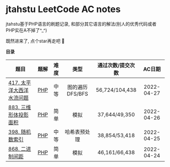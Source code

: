 # jtahstu LeetCode AC notes

jtahstu基于PHP语言的刷题记录, 和部分其它语言的解法(别人的优秀代码或者PHP实在A不掉了^_^)

既然进来了, 点个star再走吧 🤣

**目录**

| 题目 | 题解 | 难度 | 类型 | 通过次数/提交次数 | AC日期 |
|----|----|:----:|:----:|:----:|:----:|
| [417. 太平洋大西洋水流问题](https://leetcode-cn.com/problems/pacific-atlantic-water-flow/) | [PHP](https://www.yuque.com/jtahstu/leetcode/ttgg0t) | 中等 | 图的遍历DFS/BFS | 56,724/104,438 | 2022-04-27 |
| [883. 三维形体投影面积](https://leetcode-cn.com/problems/projection-area-of-3d-shapes/) | [PHP](https://www.yuque.com/jtahstu/leetcode/ko8vde) | 简单 | 模拟 | 37,644/49,350 | 2022-04-26 |
| [398. 随机数索引](https://leetcode-cn.com/problems/random-pick-index/) | [PHP](https://www.yuque.com/jtahstu/leetcode/dnwn6i) | 中等 | 哈希表预处理 | 38,854/53,418 | 2022-04-25 |
| [868. 二进制间距](https://leetcode-cn.com/problems/binary-gap/) | [PHP](https://www.yuque.com/jtahstu/leetcode/kxg774) | 简单 | 模拟 | 46,161/66,438 | 2022-04-24 |

<!--| []() | [PHP]() |  |  |  | 2022-04- | -->